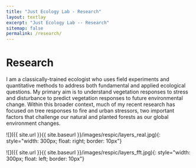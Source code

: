 ```yaml
---
title: "Just Ecology Lab - Research"
layout: textlay
excerpt: "Just Ecology Lab -- Research"
sitemap: false
permalink: /research/
---
```


# Research

I am a classically-trained ecologist who uses field experiments and quantitative methods to address both fundamental and applied ecological questions. My primary aim is to understand vegetation responses to stress and disturbance to predict vegetation responses to future environmental change. Within this broader context, much of my recent research has focused on tree responses to fire and urban stressors, two important factors that challenge our natural and planted forests as our global environment changes.  
 
![]({{ site.url }}{{ site.baseurl }}/images/respic/layers_real.jpg){: style="width: 300px; float: right; border: 10px"}

![]({{ site.url }}{{ site.baseurl }}/images/respic/layers_fft.jpg){: style="width: 300px; float: left; border: 10px"}

